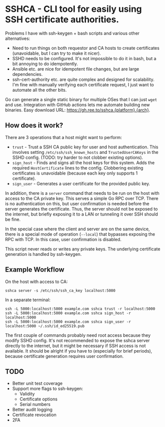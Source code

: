 # SSHCA - CLI tool for easily using SSH certificate authorities.

Problems I have with ssh-keygen + bash scripts and various other alternatives:
* Need to run things on both requestor and CA hosts to create certificates (unavoidable, but I can try to make it nicer).
* SSHD needs to be configured. It's not impossible to do it in bash, but a bit annoying to do idempotently.
* Ansible etc. are nice for idempotent file changes, but are large dependencies.
* ssh-cert-authority etc. are quite complex and designed for scalability. I'm fine with manually verifying each certificate request, I just want to automate all the other bits.

Go can generate a single static binary for multiple OSes that I can just `wget` and use. Integration with GitHub actions lets me automate building new binaries. Easy download URL: https://gh.ree.to/sshca.{platform}.{arch}.

## How does it work?

There are 3 operations that a host might want to perform:
* `trust` - Trust a SSH CA public key for user and host authentication. This involves setting `/etc/ssh/ssh_known_hosts` and `TrustedUserCAKeys` in the SSHD config. (TODO: try harder to not clobber existing options).
* `sign_host` - Finds and signs all the host keys for this system. Adds the required `HostCertificate` lines to the config. Clobbering existing certificates is unavoidable (because each key only supports 1 certificate).
* `sign_user` - Generates a user certificate for the provided public key.

In addition, there is a `server` command that needs to be run on the host with access to the CA private key. This serves a simple Go RPC over TCP. There is no authentication on this, but user confirmation is needed before the server generates the certificate. Thus, the server should not be exposed to the internet, but briefly exposing it to a LAN or tunneling it over SSH should be fine.

In the special case where the client and server are on the same device, there is a special mode of operation (`--local`) that bypasses exposing the RPC with TCP. In this case, user confirmation is disabled.

This script never reads or writes any private keys. The underlying certificate generation is handled by ssh-keygen.

## Example Workflow

On the host with access to CA:
```
sshca server -s /etc/ssh/ssh_ca_key localhost:5000
```

In a separate terminal:
```
ssh -L 5000:localhost:5000 example.com sshca trust -r localhost:5000
ssh -L 5000:localhost:5000 example.com sshca sign_host -r localhost:5000
ssh -L 5000:localhost:5000 example.com sshca sign_user -r localhost:5000 ~/.ssh/id_ed25519.pub
```

The first couple of commands probably need root access because they modify SSHD config. It's not recommended to expose the sshca server directly to the internet, but it might be necessary if SSH access is not available. It should be alright if you have to (especially for brief periods), because certificate generation requires user confirmation.

## TODO
* Better unit test coverage
* Support more flags to ssh-keygen:
  * Validity
  * Certificate options
  * Serial numbers
* Better audit logging
* Certificate revocation
* 2FA

